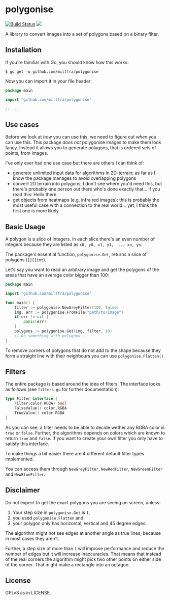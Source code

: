 # polygonise

[![Build Status](https://travis-ci.org/MiltFra/polygonise.svg?branch=master)](https://travis-ci.org/MiltFra/polygonise) <a href="https://codeclimate.com/github/MiltFra/polygonise/maintainability"><img src="https://api.codeclimate.com/v1/badges/b5e87322cfd976be47c5/maintainability" /></a>

A library to convert images into a set of polygons based on a binary filter.

## Installation

If you're familiar with Go, you should know how this works:
```
$ go get -u github.com/miltfra/polygonise
```

Now you can import it in your file header:
```go
package main

import "github.com/miltfra/polygonise"

// ...
```

## Use cases

Before we look at *how* you can use this, we need to figure out *when* you can use this. This package *does not* polygonise images to make them look fancy. Instead it allows you to generate polygons, that is ordered sets of points, from images.

I've only ever had one use case but there are others I can think of:

- generate unlimited input data for algorithms in 2D-terrain; as far as I know the package manages to avoid overlapping polygons
- convert 2D terrain into polygons; I don't see where you'd need this, but there's probably one person out there who's done exactly that... if you read this: Hello there.
- get objects from heatmaps (e.g. infra red images); this is probably the most useful case with a connection to the real world... yet, I think the first one is more likely

## Basic Usage

A polygon is a slice of integers. In each slice there's an even number of integers because they are listed as `x0, y0, x1, y1, ..., xn, yn`.

The package's essential function, `polygonise.Get`, returns a slice of polygons (`[][]int`).

Let's say you want to read an arbitrary image and get the polygons of the areas that have an average color bigger than 100:

```go
package main

import "github.com/miltfra/polygonise"

func main() {
    filter := polygonise.NewGreyFilter(100, false)
    img, err := polygonise.FromFile("path/to/image")
    if err != nil {
        panic(err)
    }
    polygons := polygonise.Get(img, filter, 10)
    // Do something with polygons ...
}
```

To remove corners of polygons that do not add to the shape because they form a
straight line with their neighbours you can use `polygonise.Flatten()`.

## Filters

The entire package is based around the idea of filters. The interface looks as follows (see `filters.go` for further documentation):

```go
type Filter interface {
	Filter(color.RGBA) bool
	FalseValue() color.RGBA
	TrueValue() color.RGBA
}
```

As you can see, a filter needs to be able to decide wether any RGBA color is `true` or `false`. Further, the algorithms depends on colors which are known to return `true` and `false`. If you want to create your own filter you only have to satisfy this interface.

To make things a bit easier there are 4 different default filter types implemented.

You can access them through `NewGreyFilter`, `NewRedFilter`, `NewGreenFilter` and `NewBlueFilter`.

## Disclaimer

Do not expect to get the exact polygons you are seeing on screen, unless:

1. Your step size in `polygonise.Get` is `1`,
2. you used `polygonise.Flatten` and
3. your polygon only has horizontal, vertical and 45 degree edges.

The algorithm might not see edges at another angle as true lines, because in most cases they aren't. 

Further, a step size of more than `1` will improve performance and reduce the number of edges but it will increase inaccuracies. That means that instead of the real corners the algorithm might pick two other points on either side of the corner. That might make a rectangle into an octagon.

## License 

GPLv3 as in LICENSE.
